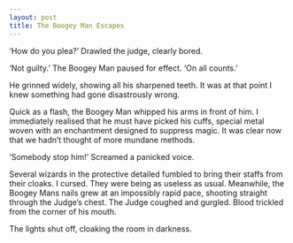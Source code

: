 ```yaml
---
layout: post
title: The Boogey Man Escapes
---
```


‘How do you plea?’ Drawled the judge, clearly bored.

‘Not guilty.’ The Boogey Man paused for effect. ‘On all counts.’

He grinned widely, showing all his sharpened teeth. It was at that point I knew something had gone disastrously wrong.

Quick as a flash, the Boogey Man whipped his arms in front of him. I immediately realised that he must have picked his cuffs, special metal woven with an enchantment designed to suppress magic. It was clear now that we hadn’t thought of more mundane methods.

‘Somebody stop him!’ Screamed a panicked voice.

Several wizards in the protective detailed fumbled to bring their staffs from their cloaks. I cursed. They were being as useless as usual.
Meanwhile, the Boogey Mans nails grew at an impossibly rapid pace, shooting straight through the Judge’s chest. The Judge coughed and gurgled. Blood trickled from the corner of his mouth.

The lights shut off, cloaking the room in darkness.
